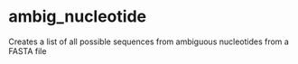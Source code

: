 # ambig_nucleotide
Creates a list of all possible sequences from ambiguous nucleotides from a FASTA file 
